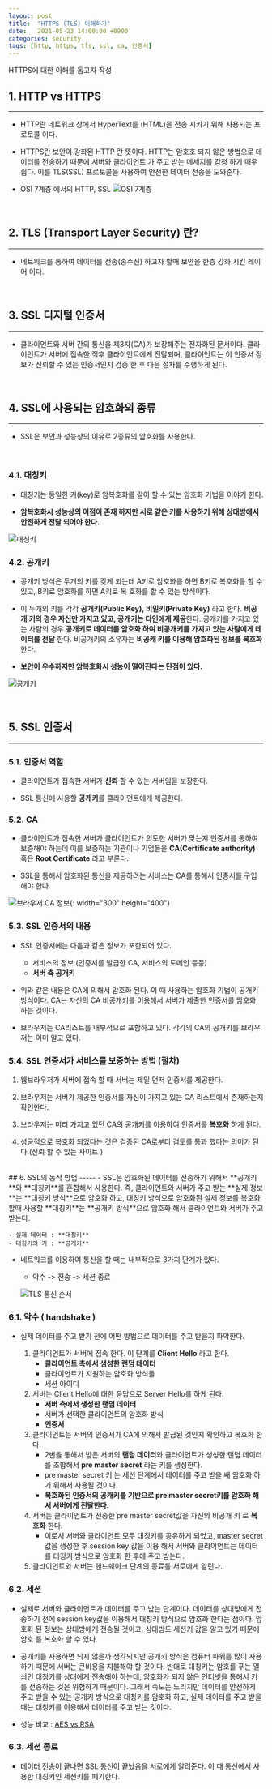 ```yaml
---
layout: post
title:  "HTTPS (TLS) 이해하기"
date:   2021-05-23 14:00:00 +0900
categories: security
tags: [http, https, tls, ssl, ca, 인증서] 
---
```


HTTPS에 대한 이해를 돕고자 작성

## 1. HTTP vs HTTPS 
-----
- HTTP란 네트워크 상에서 HyperText를 (HTML)을 전송 시키기 위해 사용되는 프로토콜 이다.  

- HTTPS란 보안이 강화된 HTTP 란 뜻이다. HTTP는 암호호 되지 않은 방법으로 데이터를 전송하기 때문에 서버와 클라이언트
가 주고 받는 메세지를 감청 하기 매우 쉽다. 이를 TLS(SSL) 프로토콜을 사용하여 안전한 데이터 전송을 도와준다. 

- OSI 7계층 에서의  HTTP, SSL
![OSI 7계층](/assets/img/osi_7layer.png)

<br>

## 2. TLS (Transport Layer Security) 란?
----- 
- 네트워크를 통하여 데이터를 전송(송수신) 하고자 할때 보안을 한층 강화 시킨 레이어 이다.

<br>

## 3. SSL 디지털 인증서
-----
- 클라이언트와 서버 간의 통신을 제3자(CA)가 보장해주는 전자화된 문서이다. 클라이언트가 서버에 접속한 직후 클라이언트에게 
전달되며, 클라이언트는 이 인증서 정보가 신뢰할 수 있는 인증서인지 검증 한 후 다음 절차를 수행하게 된다.

<br>

## 4. SSL에 사용되는 암호화의 종류 
-----
- SSL은 보안과 성능상의 이유로 2종류의 암호화를 사용한다.  
<br>

### 4.1. 대칭키 
- 대칭키는 동일한 키(key)로 암복호화를 같이 할 수 있는 암호화 기법을 이야기 한다. 

- **암복호화시 성능상의 이점이 존재 하지만 서로 같은 키를 사용하기 위해 상대방에서 안전하게 전달 되어야 한다.**

![대칭키](/assets/img/crypto_symmetric_key.jpg)

### 4.2. 공개키 
- 공개키 방식은 두개의 키를 갖게 되는데 A키로 암호화를 하면 B키로 복호화를 할 수 있고, B키로 암호화를 하면 A키로 복
호화를 할 수 있는 방식이다.

- 이 두개의 키를 각각 **공개키(Public Key), 비밀키(Private Key)** 라고 한다. **비공개 키의 경우 자신만 가지고 있고,
공개키는 타인에게 제공**한다. 공개키를 가지고 있는 사람의 경우 **공개키로 데이터를 암호화 하여 비공개키를 가지고 있는 사람에게
데이터를 전달** 한다. 비공개키의 소유자는 **비공캐 키를 이용해 암호화된 정보를 복호화** 한다. 

- **보안이 우수하지만 암복호화시 성능이 떨어진다는 단점이 있다.** 

![공개키](/assets/img/crypto_symmetric_key.jpg)

<br>

## 5. SSL 인증서
-----
### 5.1. 인증서 역할 
  - 클라이언트가 접속한 서버가 **신뢰** 할 수 있는 서버임을 보장한다.
  
  - SSL 통신에 사용할 **공개키**를 클라이언트에게 제공한다.
  
### 5.2. CA 
  - 클라이언트가 접속한 서버가 클라이언트가 의도한 서버가 맞는지 인증서를 통하여 보증해야 하는데 이를 보증하는 기관이나
  기업들을 **CA(Certificate authority)** 혹은 **Root Certificate** 라고 부른다.
  
  - SSL을 통해서 암호화된 통신을 제공하려는 서비스는 CA를 통해서 인증서를 구입 해야 한다. 
  
  ![브라우저 CA 정보](/assets/img/browser_ca_example.png){: width="300" height="400"}
  
### 5.3. SSL 인증서의 내용
  - SSL 인증서에는 다음과 같은 정보가 포한되어 있다.
    - 서비스의 정보 (인증서를 발급한 CA, 서비스의 도메인 등등)
    - **서버 측 공개키**
    
  - 위와 같은 내용은 CA에 의해서 암호화 된다. 이 때 사용하는 암호화 기법이 공개키 방식이다. CA는 자신의 CA 비공개키를
  이용해서 서버가 제출한 인증서를 암호화 하는 것이다.
  
  - 브라우저는 CA리스트를 내부적으로 포함하고 있다. 각각의 CA의 공개키를 브라우저는 이미 알고 있다.
    

### 5.4. SSL 인증서가 서비스를 보증하는 방법 (절차)

 1. 웹브라우저가 서버에 접속 할 때 서버는 제일 먼저 인증서를 제공한다. 
 
 2. 브라우저는 서버가 제공한 인증서를 자신이 가지고 있는 CA 리스트에서 존재하는지 확인한다.
 
 3. 브라우저는 미리 가지고 있던 CA의 공개키를 이용하여 인증서를 **복호화** 하게 된다.
 
 4. 성공적으로 복호화 되었다는 것은 검증된 CA로부터 검토를 통과 했다는 의미가 된다.(신뢰 할 수 있는 사이트 )

<br>
## 6. SSL의 동작 방법 
-----
- SSL은 암호화된 데이터를 전송하기 위해서 **공개키**와 **대칭키**를 혼합해서 사용한다.  
즉, 클라이언트와 서버가 주고 받는 **실제 정보**는 **대칭키 방식**으로 암호화 하고, 대칭키 방식으로 암호화된 실제 정보를 복호화 할때 사용할 **대칭키**는 **공개키 방식**으로 암호화 해서 
클라이언트와 서버가 주고 받는다. 

    - 실제 데이터 : **대칭키**
    - 대칭키의 키 : **공개키** 
- 네트워크를 이용하여 통신을 할 때는 내부적으로 3가지 단계가 있다.
    - 악수 -> 전송 -> 세션 종료 

  ![TLS 통신 순서](/assets/img/tls_cm_order.png)
  

### 6.1. 악수 ( handshake ) 
- 실제 데이터를 주고 받기 전에 어떤 방법으로 데이터를 주고 받을지 파악한다. 

    1. 클라이언트가 서버에 접속 한다. 이 단계를 **Client Hello** 라고 한다. 
        - **클라이언트 측에서 생성한 랜덤 데이터**
        - 클라이언트가 지원하는 암호화 방식들 
        - 세션 아이디 
    2. 서버는 Client Hello에 대한 응답으로 Server Hello를 하게 된다.
        - **서버 측에서 생성한 랜덤 데이터**
        - 서버가 선택한 클라이언트의 암호화 방식
        - **인증서** 
    3. 클라이언트는 서버의 인증서가 CA에 의해서 발급된 것인지 확인하고 복호화 한다. 
        - 2번을 통해서 받은 서버의 **랜덤 데이터**와 클라이언트가 생성한 랜덤 데이터를 조합해서 **pre master secret** 라는 키를 생성한다.
        - pre master secret 키 는 세션 단계에서 데이터를 주고 받을 쌔 암호화 하기 위해서 사용될 것이다. 
        - **복호화된 인증서의 공개키를 기반으로 pre master secret키를 암호화 해서 서버에게 전달한다.**
    4. 서버는 클라이언트가 전송한 pre master secret값을 자신의 비공개 키 로 **복호화** 한다. 
        - 이로서 서버와 클라이언트 모두 대칭키를 공유하게 되었고, master secret 값을 생성한 후 session key 값을 
        이용 해서 서버와 클라이언트는 데이터를 대칭키 방식으로 암호화 한 후에 주고 받는다. 
    5. 클라이언트와 서버는 핸드쉐이크 단계의 종료를 서로에게 알린다.

### 6.2. 세션 
- 실제로 서버와 클라이언트가 데이터를 주고 받는 단계이다. 데이터를 상대방에게 전송하기 전에 session key값을 이용해서
대칭키 방식으로 암호화 한다는 점이다. 암호화 된 정보는 상대방에게 전송될 것이고, 상대방도 세션키 값을 알고 있기 때문에 암호
를 복호화 할 수 있다.

- 공개키를 사용하면 되지 않을까 생각되지만 공개키 방식은 컴퓨터 파워를 많이 사용하기 때문에 서버는 큰비용을 지불해야 할 것이다.
반대로 대칭키는 암호를 푸는 열쇠인 대칭키를 상대에게 전송해야 하는데, 암호화가 되지 않은 인터넷을 통해서 키를 전송하는 것은 위험하기 때문이다.
그래서 속도는 느리지만 데이터를 안전하게 주고 받을 수 있는 공개키 방식으로 대칭키를 암호화 하고, 실제 데이터를 주고 받을 때는 대칭키를 
이용해서 데이터를 주고 받는 것이다.
- 성능 비교 : [AES vs RSA](https://github.com/okm1208/go-test-lab/blob/main/crypto/aes_rsa_benchmark_test.go)

### 6.3. 세션 종료
- 데이터 전송이 끝나면 SSL 통신이 끝났음을 서로에게 알려준다. 이 때 통신에서 사용한 대칭키인 세션키를 폐기한다.